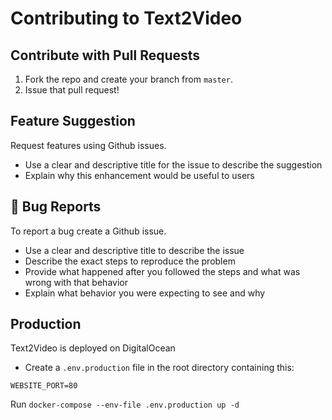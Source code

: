 # Contributing to Text2Video

## Contribute with Pull Requests

1. Fork the repo and create your branch from `master`.
2. Issue that pull request!

## Feature Suggestion

Request features using Github issues.

- Use a clear and descriptive title for the issue to describe the suggestion
- Explain why this enhancement would be useful to users

## :bug: Bug Reports

To report a bug create a Github issue.

- Use a clear and descriptive title to describe the issue
- Describe the exact steps to reproduce the problem
- Provide what happened after you followed the steps and what was wrong with that behavior
- Explain what behavior you were expecting to see and why

## Production

Text2Video is deployed on DigitalOcean

- Create a `.env.production` file in the root directory containing this:

```
WEBSITE_PORT=80
```

Run `docker-compose --env-file .env.production up -d`
